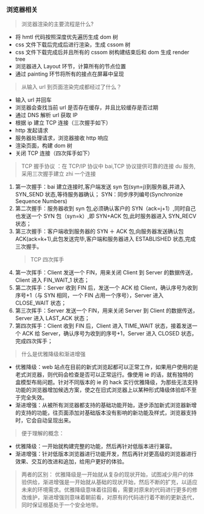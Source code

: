 ### 浏览器相关

> 浏览器渲染的主要流程是什么?

- 将 hmtl 代码按照深度优先遍历生成 dom 树
- css 文件下载后完成后进行渲染，生成 cssom 树
- css 文件下载完成后并且所有的 cssom 树构建结束后和 dom 生成 render tree
- 浏览器进入 Layout 环节，计算所有的节点位置
- 通过 painting 环节将所有的接点在屏幕中呈现

> 从输入 url 到页面渲染完成都经过了什么？

- 输入 url 并回车
- 浏览器会查找当前 url 是否存在缓存，并且比较缓存是否过期
- 通过 DNS 解析 url 获取 IP
- 根据 ip 建立 TCP 连接（三次握手如下）
- http 发起请求
- 服务器处理请求，浏览器接收 http 响应
- 渲染页面，构建 dom 树
- 关闭 TCP 连接（四次挥手如下）

> TCP 握手协议 ：在 TCP/IP 协议中 bai,TCP 协议提供可靠的连接 du 服务,采用三次握手建立 zhi 一个连接

1. 第一次握手：bai 建立连接时,客户端发送 syn 包(syn=j)到服务器,并进入 SYN_SEND 状态,等待服务器确认； SYN：同步序列编号(Synchronize Sequence Numbers)
2. 第二次握手：服务器收到 syn 包,必须确认客户的 SYN（ack=j+1）,同时自己也发送一个 SYN 包（syn=k）,即 SYN+ACK 包,此时服务器进入 SYN_RECV 状态；
3. 第三次握手：客户端收到服务器的 SYN ＋ ACK 包,向服务器发送确认包 ACK(ack=k+1),此包发送完毕,客户端和服务器进入 ESTABLISHED 状态,完成三次握手。
   > TCP 四次挥手
4. 第一次挥手：Client 发送一个 FIN，用来关闭 Client 到 Server 的数据传送，Client 进入 FIN_WAIT_1 状态；
5. 第二次挥手：Server 收到 FIN 后，发送一个 ACK 给 Client，确认序号为收到序号+1（与 SYN 相同，一个 FIN 占用一个序号），Server 进入 CLOSE_WAIT 状态；
6. 第三次挥手：Server 发送一个 FIN，用来关闭 Server 到 Client 的数据传送，Server 进入 LAST_ACK 状态；
7. 第四次挥手：Client 收到 FIN 后，Client 进入 TIME_WAIT 状态，接着发送一个 ACK 给 Server，确认序号为收到的序号+1，Server 进入 CLOSED 状态，完成四次挥手；

> 什么是优雅降级和渐进增强
- 优雅降级：web 站点在目前的新式浏览起都可以正常工作，如果用户使用的是老式浏览器，则代码会检查是否可以正常运行。像使用 ie 的话，就有独特的盒模型布局问题。针对不同版本的 ie 的 hack 实行优雅降级，为那些无法支持功能的浏览器增加候选方案，使之在旧式浏览器上以某种形式降级体验却不至于完全失效。
- 渐进增强：从被所有浏览器都支持的基础功能开始，逐步添加新式浏览器新增的支持的功能，往页面添加对基础版本没有影响的新功能及样式，浏览器支持时，它会自动呈现出来。
> 便于理解的概念：
- 优雅降级：一开始就构建完整的功能，然后再针对低版本进行兼容。
- 渐进增强：针对低版本浏览器进行功能开发，然后再针对更高级的浏览器进行效果、交互的改进和追加，给用户更好的体验。
> 两者的区别：
优雅降级是一开始就从复杂的现状开始，试图减少用户的体验供给，渐进增强是一开始就从基础的现状开始，然后不断的扩充，以适应未来的环境需求。优雅降级意味着往回看，需要对原来的代码进行更多的修改维护，渐进增强则意味着朝前看，对原有的代码进行着不断的更新迭代，同时保证根基处于一个安全地带。






